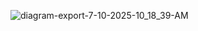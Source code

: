 
![diagram-export-7-10-2025-10_18_39-AM](https://github.com/user-attachments/assets/bf22b879-e3cc-40cf-bb20-718f1fa794d5)
